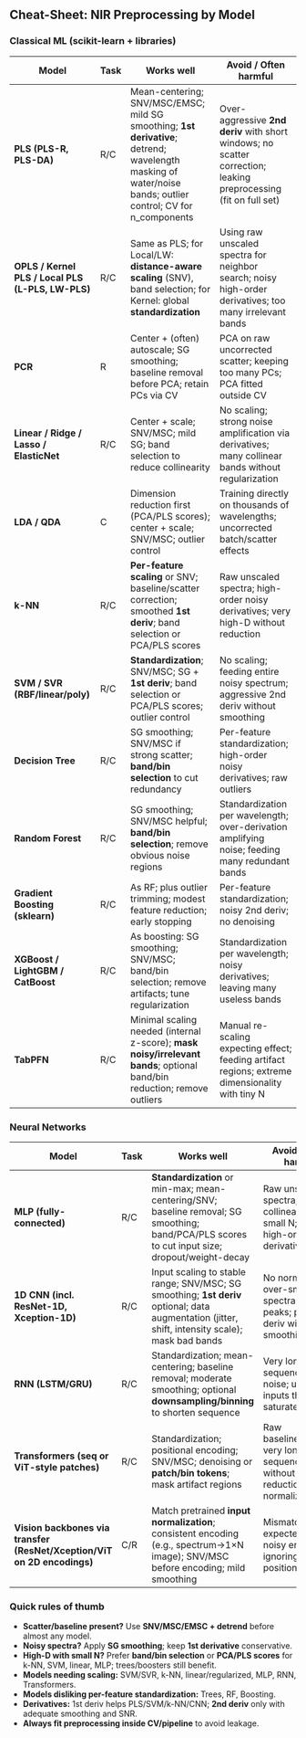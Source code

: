 ## Cheat-Sheet: NIR Preprocessing by Model

### Classical ML (scikit-learn + libraries)

| Model                                             | Task | Works well                                                                                                                                                  | Avoid / Often harmful                                                                                            |
| ------------------------------------------------- | ---- | ----------------------------------------------------------------------------------------------------------------------------------------------------------- | ---------------------------------------------------------------------------------------------------------------- |
| **PLS (PLS-R, PLS-DA)**                           | R/C  | Mean-centering; SNV/MSC/EMSC; mild SG smoothing; **1st derivative**; detrend; wavelength masking of water/noise bands; outlier control; CV for n_components | Over-aggressive **2nd deriv** with short windows; no scatter correction; leaking preprocessing (fit on full set) |
| **OPLS / Kernel PLS / Local PLS (L-PLS, LW-PLS)** | R/C  | Same as PLS; for Local/LW: **distance-aware scaling** (SNV), band selection; for Kernel: global **standardization**                                         | Using raw unscaled spectra for neighbor search; noisy high-order derivatives; too many irrelevant bands          |
| **PCR**                                           | R    | Center + (often) autoscale; SG smoothing; baseline removal before PCA; retain PCs via CV                                                                    | PCA on raw uncorrected scatter; keeping too many PCs; PCA fitted outside CV                                      |
| **Linear / Ridge / Lasso / ElasticNet**           | R/C  | Center + scale; SNV/MSC; mild SG; band selection to reduce collinearity                                                                                     | No scaling; strong noise amplification via derivatives; many collinear bands without regularization              |
| **LDA / QDA**                                     | C    | Dimension reduction first (PCA/PLS scores); center + scale; SNV/MSC; outlier control                                                                        | Training directly on thousands of wavelengths; uncorrected batch/scatter effects                                 |
| **k-NN**                                          | R/C  | **Per-feature scaling** or SNV; baseline/scatter correction; smoothed **1st deriv**; band selection or PCA/PLS scores                                       | Raw unscaled spectra; high-order noisy derivatives; very high-D without reduction                                |
| **SVM / SVR (RBF/linear/poly)**                   | R/C  | **Standardization**; SNV/MSC; SG + **1st deriv**; band selection or PCA/PLS scores; outlier control                                                         | No scaling; feeding entire noisy spectrum; aggressive 2nd deriv without smoothing                                |
| **Decision Tree**                                 | R/C  | SG smoothing; SNV/MSC if strong scatter; **band/bin selection** to cut redundancy                                                                           | Per-feature standardization; high-order noisy derivatives; raw outliers                                          |
| **Random Forest**                                 | R/C  | SG smoothing; SNV/MSC helpful; **band/bin selection**; remove obvious noise regions                                                                         | Standardization per wavelength; over-derivation amplifying noise; feeding many redundant bands                   |
| **Gradient Boosting (sklearn)**                   | R/C  | As RF; plus outlier trimming; modest feature reduction; early stopping                                                                                      | Per-feature standardization; noisy 2nd deriv; no denoising                                                       |
| **XGBoost / LightGBM / CatBoost**                 | R/C  | As boosting: SG smoothing; SNV/MSC; band/bin selection; remove artifacts; tune regularization                                                               | Standardization per wavelength; noisy derivatives; leaving many useless bands                                    |
| **TabPFN**                                        | R/C  | Minimal scaling needed (internal z-score); **mask noisy/irrelevant bands**; optional band/bin reduction; remove outliers                                    | Manual re-scaling expecting effect; feeding artifact regions; extreme dimensionality with tiny N                 |

### Neural Networks

| Model                                                                   | Task | Works well                                                                                                                                       | Avoid / Often harmful                                                                  |
| ----------------------------------------------------------------------- | ---- | ------------------------------------------------------------------------------------------------------------------------------------------------ | -------------------------------------------------------------------------------------- |
| **MLP (fully-connected)**                                               | R/C  | **Standardization** or min-max; mean-centering/SNV; baseline removal; SG smoothing; band/PCA/PLS scores to cut input size; dropout/weight-decay  | Raw unscaled spectra; high-D collinearity with small N; noisy high-order derivatives   |
| **1D CNN (incl. ResNet-1D, Xception-1D)**                               | R/C  | Input scaling to stable range; SNV/MSC; SG smoothing; **1st deriv** optional; data augmentation (jitter, shift, intensity scale); mask bad bands | No normalization; over-smoothed spectra losing peaks; pure 2nd deriv without smoothing |
| **RNN (LSTM/GRU)**                                                      | R/C  | Standardization; mean-centering; baseline removal; moderate smoothing; optional **downsampling/binning** to shorten sequence                     | Very long raw sequences with noise; unscaled inputs that saturate gates                |
| **Transformers (seq or ViT-style patches)**                             | R/C  | Standardization; positional encoding; SNV/MSC; denoising or **patch/bin tokens**; mask artifact regions                                          | Raw baselines/scatter; very long token sequences without reduction; no normalization   |
| **Vision backbones via transfer (ResNet/Xception/ViT on 2D encodings)** | C/R  | Match pretrained **input normalization**; consistent encoding (e.g., spectrum→1×N image); SNV/MSC before encoding; mild smoothing                | Mismatch of expected scale; noisy encodings; ignoring positional order                 |

### Quick rules of thumb

* **Scatter/baseline present?** Use **SNV/MSC/EMSC + detrend** before almost any model.
* **Noisy spectra?** Apply **SG smoothing**; keep **1st derivative** conservative.
* **High-D with small N?** Prefer **band/bin selection** or **PCA/PLS scores** for k-NN, SVM, linear, MLP; trees/boosters still benefit.
* **Models needing scaling:** SVM/SVR, k-NN, linear/regularized, MLP, RNN, Transformers.
* **Models disliking per-feature standardization:** Trees, RF, Boosting.
* **Derivatives:** 1st deriv helps PLS/SVM/k-NN/CNN; **2nd deriv** only with adequate smoothing and SNR.
* **Always fit preprocessing inside CV/pipeline** to avoid leakage.
